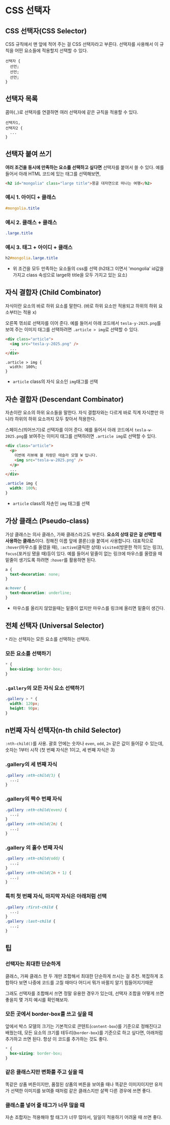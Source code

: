 # CSS 선택자

## CSS 선택자(CSS Selector)

CSS 규칙에서 맨 앞에 적어 주는 걸 CSS 선택자라고 부른다. 선택자를 사용해서 이 규칙을 어떤 요소들에 적용할지 선택할 수 있다.

```
선택자 {
  선언;
  선언;
  선언;
}
```

## 선택자 목록

콤마(`,`)로 선택자를 연결하면 여러 선택자에 같은 규칙을 적용할 수 있다.

```
선택자1,
선택자2 {
  ...
}
```

## 선택자 붙여 쓰기

**여러 조건을 동시에 만족하는 요소를 선택하고 싶다면** 선택자를 붙여서 쓸 수 있다. 예를 들어서 아래 HTML 코드에 있는 태그를 선택해보면,

```html
<h2 id="mongolia" class="large title">몽골 대자연으로 떠나는 여행</h2>
```

### 예시 1. 아이디 + 클래스

```css
#mongolia.title
```

### 예시 2. 클래스 + 클래스

```css
.large.title
```

### 예시 3. 태그 + 아이디 + 클래스

```css
h2#mongolia.large.title
```

- 위 조건을 모두 만족하는 요소들의 css를 선택 (h2태그 이면서 'mongolia' id값을 가지고 class 속성으로 large와 title을 모두 가지고 있는 요소)

## 자식 결합자 (Child Combinator)

자식이란 요소의 바로 하위 요소를 말한다. (바로 하위 요소만 적용되고 하위의 하위 요소부터는 적용 x)

오른쪽 꺾쇠로 선택자를 이어 준다. 예를 들어서 아래 코드에서 `tesla-y-2025.png`를 보여 주는 이미지 태그를 선택하려면 `.article > img`로 선택할 수 있다.

```html
<div class="article">
  <img src="tesla-y-2025.png" />
  ...
</div>
```

```
.article > img {
  width: 100%;
}
```

- `article` class의 자식 요소인 `img`태그를 선택

## 자손 결합자 (Descendant Combinator)

자손이란 요소의 하위 요소들을 말한다. 자식 결합자와는 다르게 바로 직계 자식뿐만 아니라 하위의 하위 요소까지 모두 찾아서 적용한다.

스페이스(띄어쓰기)로 선택자를 이어 준다. 예를 들어서 아래 코드에서 `tesla-w-2025.png`를 보여주는 이미지 태그를 선택하려면 `.article img`로 선택할 수 있다.

```html
<div class="article">
  <p>
    이번에 리뷰해 볼 차량은 테슬라 모델 W 입니다.
    <img src="tesla-w-2025.png" />
  </p>
  ...
</div>
```

```css
.article img {
  width: 100%;
}
```

- `article` class의 자손인 `img` 태그를 선택

## 가상 클래스 (Pseudo-class)

가상 클래스는 의사 클래스, 가짜 클래스라고도 부른다. **요소의 상태 같은 걸 선택할 때 사용하는 클래스**이다. 정해진 이름 앞에 콜론(:)을 붙여서 사용합니다. 대표적으로 `:hover`(마우스를 올렸을 때), `:active`(클릭한 상태) `visited`(방문한 적이 있는 링크), `focus`(포커싱 됐을 때)등이 있다. 예를 들어서 밑줄이 없는 링크에 마우스를 올렸을 때 밑줄이 생기도록 하려면 `:hover`를 활용하면 된다.

```css
a {
  text-decoration: none;
}

a:hover {
  text-decoration: underline;
}
```

- 마우스를 올리지 않았을때는 밑줄이 없지만 마우스를 링크에 올리면 밑줄이 생긴다.

## 전체 선택자 (Universal Selector)

`*` 라는 선택자는 모든 요소를 선택하는 선택자.

### 모든 요소를 선택하기

```css
* {
  box-sizing: border-box;
}
```

### `.gallery`의 모든 자식 요소 선택하기

```css
.gallery > * {
  width: 120px;
  height: 90px;
}
```

## n번째 자식 선택자(n-th child Selector)

`:nth-child()`를 사용. 괄호 안에는 숫자나 `even`, `odd`, `2n` 같은 값이 들어갈 수 있는데, 숫자는 1부터 시작 (첫 번째 자식은 1이고, 세 번째 자식은 3)

### .gallery의 세 번째 자식

```css
.gallery :nth-child(3) {
  ...;
}
```

### .gallery의 짝수 번째 자식

```css
.gallery :nth-child(even) {
  ...;
}
.gallery :nth-child(2n) {
  ...;
}
```

### .gallery 의 홀수 번째 자식

```css
.gallery :nth-child(odd) {
  ...;
}
.gallery :nth-child(2n + 1) {
  ...;
}
```

### 특히 첫 번째 자식, 마지막 자식은 아래처럼 선택

```css
.gallery :first-child {
  ...;
}
.gallery :last-child {
  ...;
}
```

## 팁

### 선택자는 최대한 단순하게

클래스, 가짜 클래스 한 두 개만 조합해서 최대한 단순하게 쓰시는 걸 추천. 복잡하게 조합하다 보면 나중에 코드를 고칠 때마다 어디서 뭐가 바뀔지 알기 힘들어지기때문

그래도 선택자를 조합해서 쓰면 정말 유용한 경우가 있는데, 선택자 조합을 어떻게 쓰면 좋을지 몇 가지 예시를 확인해보자.

### 모든 곳에서 border-box를 쓰고 싶을 때

앞에서 박스 모델의 크기는 기본적으로 콘텐트(`content-box`)를 기준으로 정해진다고 배웠는데, 모든 요소의 크기를 테두리(`border-box`)를 기준으로 하고 싶다면, 아래처럼 추가하고 쓰면 된다. 항상 이 코드를 추가하는 것도 좋다.

```css
* {
  box-sizing: border-box;
}
```

### 같은 클래스지만 변화를 주고 싶을 때

똑같은 상품 버튼이지만, 품절된 상품의 버튼을 보여줄 때나 똑같은 이미지이지만 유저가 선택한 이미지를 보여줄 때처럼 같은 클래스지만 살짝 다른 경우에 쓰면 좋다.

### 클래스를 넣어 줄 태그가 너무 많을 때

자손 조합자는 적용해야 할 태그가 너무 많아서, 일일이 적용하기 어려울 때 쓰면 좋다.
